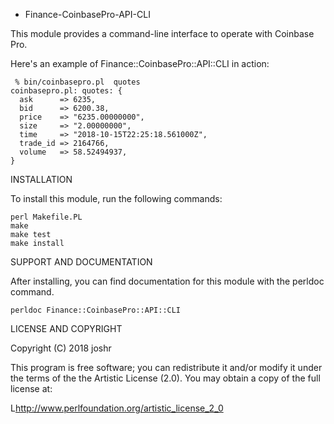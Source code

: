 * Finance-CoinbasePro-API-CLI

This module provides a command-line interface to operate with
Coinbase Pro.

Here's an example of Finance::CoinbasePro::API::CLI in action:

     % bin/coinbasepro.pl  quotes
    coinbasepro.pl: quotes: {
      ask      => 6235,
      bid      => 6200.38,
      price    => "6235.00000000",
      size     => "2.00000000",
      time     => "2018-10-15T22:25:18.561000Z",
      trade_id => 2164766,
      volume   => 58.52494937,
    }



INSTALLATION

To install this module, run the following commands:

	perl Makefile.PL
	make
	make test
	make install

SUPPORT AND DOCUMENTATION

After installing, you can find documentation for this module with the
perldoc command.

    perldoc Finance::CoinbasePro::API::CLI


LICENSE AND COPYRIGHT

Copyright (C) 2018 joshr

This program is free software; you can redistribute it and/or modify it
under the terms of the the Artistic License (2.0). You may obtain a
copy of the full license at:

L<http://www.perlfoundation.org/artistic_license_2_0>

